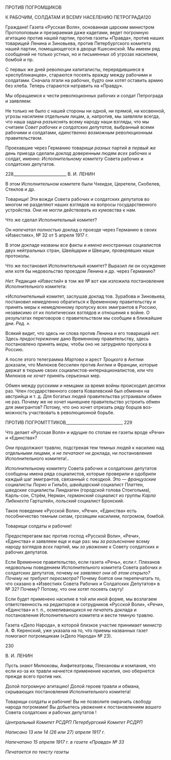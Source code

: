 ПРОТИВ ПОГРОМЩИКОВ

К РАБОЧИМ, СОЛДАТАМ И ВСЕМУ НАСЕЛЕНИЮ ПЕТРОГРАДА120

Граждане! Газета «Русская Воля», основанная царским министром Протопоповым и презираемая даже кадетами, ведет погромную агитацию против нашей партии, против газеты «Правда», против наших товарищей Ленина и Зиновьева, против Петербургско­го комитета нашей партии, помещающегося в дворце Кшесинской. Мы имеем ряд со­общений не только устных, но и письменных об угрозах насилием, бомбой и пр.

С первых же дней революции капиталисты, перерядившиеся в «республиканцев», стараются посеять вражду между рабочими и солдатами. Сначала лгали на рабочих, будто они хотят оставить армию без хлеба. Теперь стараются натравить на «Правду».

Мы обращаемся к чести революционных рабочих и солдат Петрограда и заявляем:

Не только не было с нашей стороны ни одной, ни прямой, ни косвенной, угрозы на­силием отдельным лицам, а, напротив, мы заявляли всегда, что наша задача _разъяснять_ всему народу наши взгляды, что мы считаем _Совет рабочих и солдатских депутатов,_ выбранный всеми рабочими и солдатами, _единственно возможным_ революционным правительством.

Проехавшие через Германию товарищи _разных_ партий _в первый же_ день приезда сделали _доклад_ доверенным людям _всех_ рабочих и солдат, именно: _Исполнительному комитету_ Совета рабочих и солдатских депутатов.

  

228__________________________ В. И. ЛЕНИН

В этом Исполнительном комитете были Чхеидзе, Церетели, Скобелев, Стеклов и др.

Товарищи! Эти вожди Совета рабочих и солдатских депутатов во многом не разде­ляют наших взглядов на вопросы государственного устройства. Они не могли действо­вать из кумовства к нам.

Что же сделал Исполнительный комитет?

Он _напечатал полностью_ доклад о проезде через Германию в своих «Известиях», № 32 от 5 апреля 1917 г.

В этом докладе названы все факты и _имена_ иностранных социалистов двух ней­тральных стран, Швейцарии и Швеции, _проверявших_ наши протоколы.

Что же постановил Исполнительный комитет? Выразил ли он осуждение или хотя бы недовольство проездом Ленина и др. через Германию?

_Нет._ Редакция _«Известий»_ в том же № вот как изложила постановление Исполни­тельного комитета:

«Исполнительный комитет, заслушав доклад тов. Зурабова и Зиновьева, постановил немедленно об­ратиться к Временному правительству и принять меры к немедленному пропуску всех эмигрантов в Рос­сию, независимо от их политических взглядов и отношения к войне. О результатах переговоров с прави­тельством мы сообщим в ближайшие дни. _Ред. »._

Всякий видит, что здесь ни слова против Ленина и его товарищей _нет._ Здесь _пре­достережение_ дано Временному правительству, здесь постановлено _принять меры,_ чтобы оно не затрудняло пропуска в Россию.

А после этого телеграмма _Мартова_ и арест _Троцкого_ в Англии доказали, что Милю­ков бессилен против Англии и Франции, которые держат в тюрьме своих социалистов-интернационалистов, или что Милюков _не хочет_ принять серьезных мер.

Обмен между русскими и немцами за время войны происходил десятки раз. Член го­сударственного совета Ковалевский был обменен на австрийца и т. д. Для богатых лю­дей правительства устраивали обмен не раз. Почему же не хочет нынешнее правитель­ство устроить обмен для эмигрантов? Потому, что оно хочет отрезать ряду борцов воз­можность участвовать в революционной борьбе.

  

ПРОТИВ ПОГРОМТТТИКОВ____________________________ 229

Что делает «Русская Воля» и идущие по стопам ее газеты вроде «Речи» и «Единст­ва»?

Они продолжают травлю, подстрекая тем темных людей к насилию над отдельными лицами, и _не печатают_ ни доклада, ни постановления Исполнительного комитета!..

Исполнительному комитету Совета рабочих и солдатских депутатов сообщены име­на ряда социалистов, которые проверили и одобрили каждый шаг эмигрантов, связан­ный с поездкой. Это — _французские_ социалисты Лорио и Гильбо, _швейцарский_ социа­лист Платтен, _шведские_ социалисты Линдхаген (городской голова Стокгольма), Карль-сон, Стрём, Нерман, _германский_ социалист из группы _Карла Либкнехта_ Гартштейн, _польский_ социалист Бронский.

Такое поведение «Русской Воли», «Речи», «Единства» есть пособничество темным силам, грозящим насилием, погромом, бомбой.

Товарищи солдаты и рабочие!

Предостерегаем вас против господ «Русской Воли», «Речи», «Единства» и заявляем еще и еще раз: мы _за разъяснение_ всему народу взглядов _всех_ партий, мы _за уважение_ к Совету солдатских и рабочих депутатов.

Если Временное правительство, если газета «Речь», если г. Плеханов недовольны поведением Исполнительного комитета Совета рабочих и солдатских депутатов, поче­му _не заявляют они об этом открыто? Почему не требуют пересмотра?_ Почему бо­ятся они перепечатать то, что сказано в «Известиях Совета Рабочих и Солдатских Де­путатов» в № 32? Почему? Потому, что они хотят посеять смуту!

Если будет применено насилие в той или иной форме, мы возлагаем ответственность на редакторов и сотрудников «Русской Воли», «Речи», «Единства» и т. п., осмеливаю­щихся _не печатать_ доклада и постановления Исполнительного комитета и вести тем­ную травлю.

Газета «Дело Народа», в которой близкое участие принимает министр А. Ф. Керен­ский, уже указала на то, что приемы названных газет помогают погромщикам («Дело Народа» № 23).

  

230

  

В. И. ЛЕНИН

  

Пусть знают Милюковы, Амфитеатровы, Плехановы и компания, что если из-за их травли начнется применение насилия, оно обернется прежде всего против них.

Долой погромную агитацию! Долой героев травли и обмана, скрывающих постанов­ления Исполнительного комитета!

Товарищи солдаты и рабочие! Вы не позволите омрачить свободу народа погрома­ми! Вы добьетесь _уважения_ к постановлениям _вашего_ Совета солдатских и рабочих де­путатов !

_Центральный Комитет РСДРП Петербургский Комитет РСДРП_

  

_Написано 13 или 14 (26 или 27) апреля 1917 г._

_Напечатано 15 апреля 1917 г. в газете «Правда» № 33_

  

_Печатается по тексту газеты_